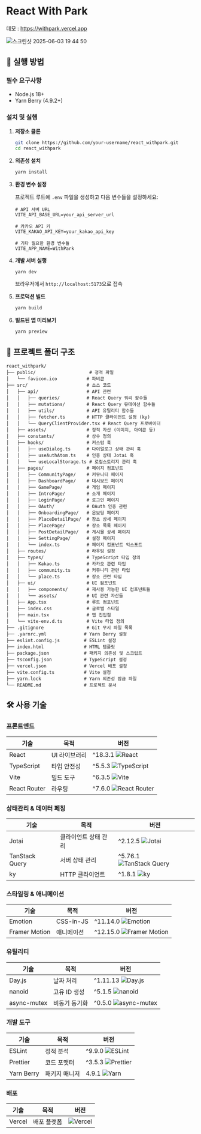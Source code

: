 # React With Park

데모 : https://withpark.vercel.app

![스크린샷 2025-06-03 19 44 50](https://github.com/user-attachments/assets/7086eafd-545e-4cd9-abb7-6b14abbca8e1)

## 🚀 실행 방법

### 필수 요구사항
- Node.js 18+ 
- Yarn Berry (4.9.2+)

### 설치 및 실행

1. **저장소 클론**
   ```bash
   git clone https://github.com/your-username/react_withpark.git
   cd react_withpark
   ```

2. **의존성 설치**
   ```bash
   yarn install
   ```

3. **환경 변수 설정**
   
   프로젝트 루트에 `.env` 파일을 생성하고 다음 변수들을 설정하세요:
   ```env
   # API 서버 URL
   VITE_API_BASE_URL=your_api_server_url
   
   # 카카오 API 키
   VITE_KAKAO_API_KEY=your_kakao_api_key
   
   # 기타 필요한 환경 변수들
   VITE_APP_NAME=WithPark
   ```

4. **개발 서버 실행**
   ```bash
   yarn dev
   ```
   
   브라우저에서 `http://localhost:5173`으로 접속

5. **프로덕션 빌드**
   ```bash
   yarn build
   ```

6. **빌드된 앱 미리보기**
   ```bash
   yarn preview
   ```

## 📁 프로젝트 폴더 구조

```
react_withpark/
├── public/                    # 정적 파일
│   └── favicon.ico           # 파비콘
├── src/                      # 소스 코드
│   ├── api/                  # API 관련
│   │   ├── queries/          # React Query 쿼리 함수들
│   │   ├── mutations/        # React Query 뮤테이션 함수들  
│   │   ├── utils/            # API 유틸리티 함수들
│   │   ├── fetcher.ts        # HTTP 클라이언트 설정 (ky)
│   │   └── QueryClientProvider.tsx # React Query 프로바이더
│   ├── assets/               # 정적 자산 (이미지, 아이콘 등)
│   ├── constants/            # 상수 정의
│   ├── hooks/                # 커스텀 훅
│   │   ├── useDialog.ts      # 다이얼로그 상태 관리 훅
│   │   ├── useAuthAtom.ts    # 인증 상태 Jotai 훅
│   │   └── useLocalStorage.ts # 로컬스토리지 관리 훅
│   ├── pages/                # 페이지 컴포넌트
│   │   ├── CommunityPage/    # 커뮤니티 페이지
│   │   ├── DashboardPage/    # 대시보드 페이지
│   │   ├── GamePage/         # 게임 페이지
│   │   ├── IntroPage/        # 소개 페이지
│   │   ├── LoginPage/        # 로그인 페이지
│   │   ├── OAuth/            # OAuth 인증 관련
│   │   ├── OnboardingPage/   # 온보딩 페이지
│   │   ├── PlaceDetailPage/  # 장소 상세 페이지
│   │   ├── PlacePage/        # 장소 목록 페이지
│   │   ├── PostDetailPage/   # 게시물 상세 페이지
│   │   ├── SettingPage/      # 설정 페이지
│   │   └── index.ts          # 페이지 컴포넌트 익스포트
│   ├── routes/               # 라우팅 설정
│   ├── types/                # TypeScript 타입 정의
│   │   ├── Kakao.ts          # 카카오 관련 타입
│   │   ├── community.ts      # 커뮤니티 관련 타입
│   │   └── place.ts          # 장소 관련 타입
│   ├── ui/                   # UI 컴포넌트
│   │   ├── components/       # 재사용 가능한 UI 컴포넌트들
│   │   └── assets/           # UI 관련 자산들
│   ├── App.tsx               # 루트 컴포넌트
│   ├── index.css             # 글로벌 스타일
│   ├── main.tsx              # 앱 진입점
│   └── vite-env.d.ts         # Vite 타입 정의
├── .gitignore                # Git 무시 파일 목록
├── .yarnrc.yml              # Yarn Berry 설정
├── eslint.config.js         # ESLint 설정
├── index.html               # HTML 템플릿
├── package.json             # 패키지 의존성 및 스크립트
├── tsconfig.json            # TypeScript 설정
├── vercel.json              # Vercel 배포 설정
├── vite.config.ts           # Vite 설정
├── yarn.lock                # Yarn 의존성 잠금 파일
└── README.md                # 프로젝트 문서
```

## 🛠 사용 기술

### 프론트엔드
| 기술 | 목적 | 버전 |
|------|------|------|
| React | UI 라이브러리 | ^18.3.1 ![React](https://img.shields.io/badge/React-18.3.1-61DAFB?style=flat&logo=react&logoColor=white) |
| TypeScript | 타입 안전성 | ^5.5.3 ![TypeScript](https://img.shields.io/badge/TypeScript-5.5.3-3178C6?style=flat&logo=typescript&logoColor=white) |
| Vite | 빌드 도구 | ^6.3.5 ![Vite](https://img.shields.io/badge/Vite-6.3.5-646CFF?style=flat&logo=vite&logoColor=white) |
| React Router | 라우팅 | ^7.6.0 ![React Router](https://img.shields.io/badge/React%20Router-7.6.0-CA4245?style=flat&logo=react-router&logoColor=white) |

### 상태관리 & 데이터 페칭
| 기술 | 목적          | 버전 |
|------|-------------|------|
| Jotai | 클라이언트 상태 관리 | ^2.12.5 ![Jotai](https://img.shields.io/badge/Jotai-2.12.5-000000?style=flat) |
| TanStack Query | 서버 상태 관리    | ^5.76.1 ![TanStack Query](https://img.shields.io/badge/TanStack%20Query-5.76.1-FF4154?style=flat&logo=react-query&logoColor=white) |
| ky | HTTP 클라이언트  | ^1.8.1 ![ky](https://img.shields.io/badge/ky-1.8.1-000000?style=flat) |

### 스타일링 & 애니메이션
| 기술 | 목적 | 버전 |
|------|------|------|
| Emotion | CSS-in-JS | ^11.14.0 ![Emotion](https://img.shields.io/badge/Emotion-11.14.0-DB7093?style=flat&logo=emotion&logoColor=white) |
| Framer Motion | 애니메이션 | ^12.15.0 ![Framer Motion](https://img.shields.io/badge/Framer%20Motion-12.15.0-0055FF?style=flat&logo=framer&logoColor=white) |

### 유틸리티
| 기술 | 목적 | 버전 |
|------|------|------|
| Day.js | 날짜 처리 | ^1.11.13 ![Day.js](https://img.shields.io/badge/Day.js-1.11.13-FF5F56?style=flat) |
| nanoid | 고유 ID 생성 | ^5.1.5 ![nanoid](https://img.shields.io/badge/nanoid-5.1.5-000000?style=flat) |
| async-mutex | 비동기 동기화 | ^0.5.0 ![async-mutex](https://img.shields.io/badge/async--mutex-0.5.0-000000?style=flat) |

### 개발 도구
| 기술         | 목적 | 버전 |
|------------|------|------|
| ESLint     | 정적 분석 | ^9.9.0 ![ESLint](https://img.shields.io/badge/ESLint-9.9.0-4B32C3?style=flat&logo=eslint&logoColor=white) |
| Prettier   | 코드 포맷터 | ^3.5.3 ![Prettier](https://img.shields.io/badge/Prettier-3.5.3-F7B93E?style=flat&logo=prettier&logoColor=white) |
| Yarn Berry | 패키지 매니저 | 4.9.1 ![Yarn](https://img.shields.io/badge/Yarn-4.9.1-2C8EBB?style=flat&logo=yarn&logoColor=white) |

### 배포
| 기술 | 목적 | 버전 |
|------|------|------|
| Vercel | 배포 플랫폼 | ![Vercel](https://img.shields.io/badge/Vercel-000000?style=flat&logo=vercel&logoColor=white) |

